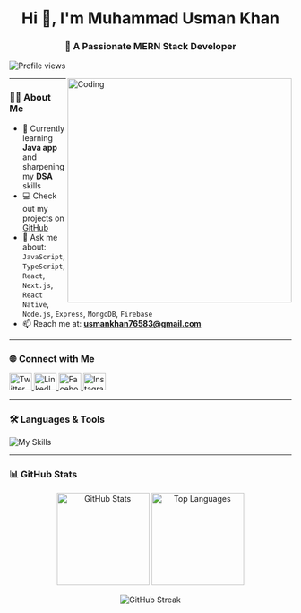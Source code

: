 <h1 align="center">Hi 👋,  I'm Muhammad Usman Khan</h1>
<h3 align="center">🚀 A Passionate MERN Stack Developer</h3>
<p align="left">
  <img src="https://komarev.com/ghpvc/?username=muhammadusmankhanjoiya&label=Profile%20views&color=0e75b6&style=flat" alt="Profile views" />
</p>




<img align="right" alt="Coding" width="400" src="https://user-images.githubusercontent.com/55389276/140866485-8fb1c876-9a8f-4d6a-98dc-08c4981eaf70.gif" />

---

### 👨‍💻 About Me

- 🌱 Currently learning **Java app** and sharpening my **DSA** skills  
- 💻 Check out my projects on [GitHub](https://github.com/MuhammadUsmanKhanjoiya)  
- 💬 Ask me about:  
  `JavaScript`, `TypeScript`, `React`, `Next.js`, `React Native`, `Node.js`, `Express`, `MongoDB`, `Firebase`  
- 📫 Reach me at: **usmankhan76583@gmail.com**

---

### 🌐 Connect with Me

<p align="left">
  <a href="https://twitter.com/usmankhan76583" target="_blank">
    <img src="https://raw.githubusercontent.com/rahuldkjain/github-profile-readme-generator/master/src/images/icons/Social/twitter.svg" alt="Twitter" height="30" width="40" />
  </a>
  <a href="https://linkedin.com/in/muhammadusmankhanjoiya" target="_blank">
    <img src="https://raw.githubusercontent.com/rahuldkjain/github-profile-readme-generator/master/src/images/icons/Social/linked-in-alt.svg" alt="LinkedIn" height="30" width="40" />
  </a>
  <a href="https://fb.com/usman%20khan%20joiya" target="_blank">
    <img src="https://raw.githubusercontent.com/rahuldkjain/github-profile-readme-generator/master/src/images/icons/Social/facebook.svg" alt="Facebook" height="30" width="40" />
  </a>
  <a href="https://instagram.com/m.usmankhanjoiya" target="_blank">
    <img src="https://raw.githubusercontent.com/rahuldkjain/github-profile-readme-generator/master/src/images/icons/Social/instagram.svg" alt="Instagram" height="30" width="40" />
  </a>
</p>

---

### 🛠️ Languages & Tools

![My Skills](https://skillicons.dev/icons?i=html,css,bootstrap,js,ts,react,vite,tailwind,firebase,netlify,vercel,vscode,git,github,nextjs,nodejs,express,mongodb,c,java,flutter,msoffice&perline=9)

---

### 📊 GitHub Stats

<div align="center">
  <img src="https://github-readme-stats.vercel.app/api?username=muhammadusmankhanjoiya&show_icons=true&locale=en" alt="GitHub Stats" height="165" />
  <img src="https://github-readme-stats.vercel.app/api/top-langs?username=muhammadusmankhanjoiya&show_icons=true&locale=en&layout=compact" alt="Top Languages" height="165" />
</div>

<p align="center">
  <img src="https://github-readme-streak-stats.herokuapp.com/?user=muhammadusmankhanjoiya" alt="GitHub Streak" />
</p>

